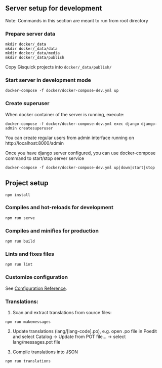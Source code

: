 ## Server setup for development

Note: Commands in this section are meant to run from root directory

### Prepare server data
```
mkdir docker/_data
mkdir docker/_data/data
mkdir docker/_data/media
mkdir docker/_data/publish
```
Copy Gisquick projects into ```docker/_data/publish/```

### Start server in development mode
```
docker-compose -f docker/docker-compose-dev.yml up
```

### Create superuser
When docker container of the server is running, execute:
```
docker-compose -f docker/docker-compose-dev.yml exec django django-admin createsuperuser
```
You can create regular users from admin interface running on http://localhost:8000/admin


Once you have django server configured, you can use docker-compose command to start/stop server service
```
docker-compose -f docker/docker-compose-dev.yml up|down|start|stop
```

## Project setup
```
npm install
```

### Compiles and hot-reloads for development
```
npm run serve
```

### Compiles and minifies for production
```
npm run build
```


### Lints and fixes files
```
npm run lint
```

### Customize configuration
See [Configuration Reference](https://cli.vuejs.org/config/).


### Translations:

1. Scan and extract translations from source files:
```
npm run makemessages
```

2. Update translations (lang/[lang-code].po), e.g. open .po file in Poedit and select Catalog -> Update from POT file... -> select lang/messages.pot file

3. Compile translations into JSON
```
npm run translations
```
